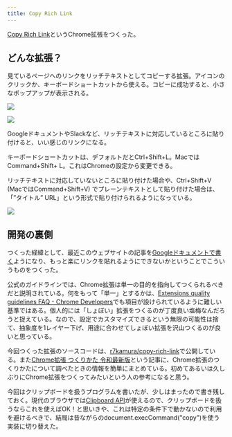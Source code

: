 ```yaml
---
title: Copy Rich Link
---
```

[Copy Rich Link](https://chrome.google.com/webstore/detail/copy-rich-link/hikiamlgpdcabppakpmemaofmkgknpea)というChrome拡張をつくった。

どんな拡張？
------

見ているページへのリンクをリッチテキストとしてコピーする拡張。アイコンのクリックか、キーボードショートカットから使える。コピーに成功すると、小さなポップアップが表示される。

![](https://lh3.googleusercontent.com/docs/ADP-6oGkfVIqzGhs7YRfzMqR0pOMBdOFfj6Vb3GtDMlDPaW4sLK5w1m_c4m28twocD7wFW2X99IFox-4SVsFuPpdoCn3JcqB3CUbJTvljhJgff6qGh0fPXoPSbEfyjyE0O6N-M8CiRbxCo-nL3yXRSyZKWVmy8zgsL7vZNP21gqfyX5SO-2mVmsnL-b84-APLLW2K0Vk86WzXVQw2McFaJ9AJASiF2w3zeCN-vKCYgZfB0DwQ216sJtMqJ6BrhjNQFFuLPNp7zKTNPlxkxTVjEPTiqBWkIViA7UkHD0O_7MkeprOtyfY7d1pGvDxfw3MC02HZzW1mQY9MN8dOwXnSAW7ufV9pfcYfh0e_utAIkWjZIY8Jx6GirLa2cofZlrncMnp49qiFdLWKoJD0aPtu9Z0HqVe0yvuLbQm0vSb85enoMjexBjHdXLQzGxPip0fOlFONYaBqIKMo9UXI-hOYXhnbmYqnpvYkTdDrKhbIzW3c6esR5KLmm6W50Dkq5IgqOjlk6P_Z98VuxmhOFUJWKAZFQjkvQDri1lx4RLWJ1DNnF8lzJE1X3At-8Q3aLvdxd8Ifp2IiCXPuQ5dc0kjEb6EMxD26cknL0b3bCak3AC4u6ggyllaHMxwASlzcWnorCdw66oMWHMS4XUhqsgzHdyjSuvTGiqe4chyWLKZFrKmTYsrDyG-L7y4wpt8UIzuj8K_qrScKssIDHgeLJXCfpn4P8VVDNJfvKCYmXrrvCVFGqHwsOOeRL92b5FVy4vVTxt-ct_r_5_2gs51t6-4Ot4C43CxFzpUgOpcGHuIQZaaaZn7M0S3RyOWL5018nE3yP0TOXJ55x12pYDyT6NNg52EUAS2Nt67FfBTYugmLta18f-0eNuZAA-41UqDi5RNCD9EWf9UDV1tjfK_XJ9ZIwh32rIKV98cpnXuS3dUR878J24OlPpfKBdKWFX64iJIqjBJDGVUXaIXu2YVuvl-DyOX90j1CqZpI9XqJLl4OFqIVt4CarqemKkVry6h3A2hCfvUpFfBL_s4jy3rBFcnecVr4OPcZ7uRmgC4g206yBI5bPB-HXIezfwPY6B4jDvPflHFzI4kv22agxPIrH1WzSksIAEOCoo1ajkhubyWAZ0CHKewt4-M5ayBrSqtLciEfnluX8fz8UAtHP0k37KD7KSE-plhk8Bxh0pkZqimqX0OwJJm3EDGJUhqwTn6opQhWa85Ukir32YZ8zyvAeDPwMe32H5_39PPIqgDiUZ9cxE532QZvHWZ)

![](https://lh3.googleusercontent.com/docs/ADP-6oEHvFRF4kPBO88ym6KNYf4ZBKAgx1xdc9MSm6tlNhPuH4Jlm34LCp_WbutlYkjOxhfmTMe8vDPANVJp6J8SPoJPl9Vq_fpTRFLe2caqZKYTGf2uR4Ja1ZZ2b8rFA8NJ3Ybz_JVytiZ803ufbnaQL2GH6mqcT95_YaxGraMY3d61SWvEqJoZrQ5_B7sVyN73x2YbGYjMJSYAnU7EC5UR2W2y9euYHDRcM3e7jMotLOnb_e1pcUrUPiCWSp77E-IJTKkLfSvn--8StyDqBuWXXnCaT6hl2BZ-WmaPh1-Gvl9zNm9iofPfr_L1tEdRRt10l5xvPLmIKKoHh8Rv8AYPgax3pREElzdhNK8SIneQ6nheq-wJxosmZ9UVC-V2adYc6yu9kR3nIOXKpSO7HCUlvdqtNzFHPYffKw9HWFhJMiskdsNrM003zKb7MNiMllEaRdUtvlkIV-hW7lNVesO8HA3Ra7b41lXbvYhrcP1zYdAB9pRE84tsRhF7IrzGAHRNDgCCF7NqZzL2pVv7oZ1HuvOVNmapk1qmrI-_7Nk8bZjVu0WqEm2cO_LuVzUHuIs_0rsbBLSPaVK7sr7pYv9zmKjHGGBhOH3XY_bxgKy5ZPrZxnRozzUYmtBSeb1ag3DBqc7l4dQx54tNpl5UEyIsKwDDXxH6cRwu8ixOoctK9TpXlhKgoVQCZs3LxVk0JpBRJnOCfCfGwe3eGOb8cH6SWA5n8Mszsst4CtK5QvZQd3ejyckm9pp6neXMqGdIdOctQogJJBhrOE9Pwp9JAbtFpckXUqqriicpDY8GlLAuaVsq5srpRoOacehwaa2bOREN_znTQ8HBDCxx51Norm-twwUWqTa_Z1SjcFZm_eMXFmWUj0yedGCSgG849pChOoQYT0Y_AlpV6MpzpSIG-w2VTlGuij0es8R0P3WnYvOv7LPFyLKdHEAqo1noIg-Y3bzQt3DCSqnEmCCq63ZzsLnH-BF9bvhxrfVNQZCrgYOld4Fzsfhy4Z7bCkNpehonk6WxGDo7in00SRbKn2K1LO9wuWuu108sZ6Mr-AwVjTnA-x_mTly-UFbl1TUjFf27lZwfK8dL672f7HFuoE5iVo-ZTcnWIw5VsBOBusxJSLqHulmhT0KohQ663KlKjsECHBV4uGgsVlT9VYWxYA_xfmXIQPOaWwf4MKtI61sanozSY9s-0o7V7DZh-otDfVp9CdDa7Zh8g7CN08d-8y0UdVoEiKoWPTR9PXe-aMUiNU1XEWHyXmBJ)

GoogleドキュメントやSlackなど、リッチテキストに対応しているところに貼り付けると、いい感じのリンクになる。

キーボードショートカットは、デフォルトだとCtrl+Shift+L。MacではCommand+Shift+ L。これはChromeの設定から変更できる。

リッチテキストに対応していないところに貼り付けた場合や、Ctrl+Shift+V (MacではCommand+Shift+V) でプレーンテキストとして貼り付けた場合は、「”タイトル” URL」という形式で貼り付けられるようになっている。

![](https://lh3.googleusercontent.com/docs/ADP-6oH0pKEjQjrO2F_UyDAt75SmXTEocgINrMb-crsdDcB-pOS2NKNlBhfDMrvZ-179ncvaQ9h37gk2JhzZiWd8B2ds_Fwgggxduv2hSfOAo1WR_13ovMFAkxWMoY0CY39ib18EnjT3zuK068gs0bpdV_GvTMBNeTfxWAdXMDm7ipctf0xkTDmIROQDcdArQpzLK5UBcyMJcXmeU8kDl5m4pJnApq8oik8sFneVPIIKB2NyFC0eDwsUK5YWB_vIODMuamPHT9pe7tX-LqXkZOT6ydOteyAg1ZtlAmaLqnxOdDAizNHbUXLFwXZWn17jULvdbsb5TbksaeTm4Jv4wpDaQoOGrDO5mGcIbIngSYN6u28bbIKBYOBng_87al50TsE2eZGaKk-418lA3IE2jQou4Nfj-2Iv7fXrjp6gazgbHG6ONohthd_HPdY2--Alp_O1cMkJtQIzw0koTORTri53byJ4VpP5t-tZx46G_cvbqdBDpjUE00XmeqDxN8nt0Jcyhj3FZfClJxKi2X0JBpQSs7AYaRxrpskoOqiCqwJ3plzaKMRJd7SN-ekk-8v1YfGC_VZut-X4s1hyo6lhLwdZs0OycqFxio2izG0pVqgQriT9uMNYFOjvQZks9s3P9es1XOKiiSk5RG7uNB352jNmhSeY3diK3b1crz5AWwofyuHKpQWWg_Q-NNKsLpLFvakZNAsszlTXI3tgpOODawu1yXJu4WbMp0a4CBXrS2Of9H5ns7iH6blNU3dpIdisA6GoyYWvV9gi6u8Qbsp1HUbDfdA-4DZQHNCpP44A7mbq_E0X2N1_bWkkwtZ9QMrq__5RJcyUKIOduabIpiOuU8wyTnmTDubZgcJV6n1KssnjwWGmmuJz627mqlSYaKslX_jFiOlW-aM0_eFcYU4lPS2zTWVsKbUgMsbScsteUh2_bQNPqs9fZIFB0Lt4vF7bJ7-EDaNoSZ7X9vFX9V4kBff56bAjBpiP9q0p51QwcI_jKzBaoKlzGKhTts3B5eP6ywnbK7t1fxwcJmyh_1oiF1ZZR20Wi2thRwAAJ-o9FvYMjjdh--1RyddwsyVkyt8A9VScf0x7czk162yaldlfkbRMPdFyy8a0Tg4z2VWEQWu_NHIPW2voR8D85RlF8u8DzaRcybRLPizzJceHR0KOQp-wkkalGmjcntn2B_R0CATIrebJVPITvqxV6-swPcm2HNWrXx44RZeGSwFeNtTmQldT_Ra_O6yVSCI_L_UtAkRrmsNTSPnl)

開発の裏側
-----

つくった経緯として、最近このウェブサイトの記事を[Googleドキュメントで書く](https://r7kamura.com/articles/2022-05-04-diary)ようになり、もっと楽にリンクを貼れるようにできないかということでこういうものをつくった。

公式のガイドラインでは、Chrome拡張は単一の目的を指向してつくられるべきだと説明されている。何をもって「単一」とするかは、[Extensions quality guidelines FAQ - Chrome Developers](https://developer.chrome.com/docs/extensions/mv3/single_purpose/#one)でも項目が設けられているように難しい基準ではある。個人的には「しょぼい」拡張をつくるのが丁度良い塩梅なんだろうと捉えている。なので、設定でカスタマイズできるという無限の可能性は捨て、抽象度を1レイヤー下げ、用途に合わせてしょぼい拡張を沢山つくるのが良いと思っている。

今回つくった拡張のソースコードは、[r7kamura/copy-rich-link](https://github.com/r7kamura/copy-rich-link)で公開している。また[Chrome拡張 つくりかた 令和最新版](https://r7kamura.com/articles/2022-05-07-chrome-extension-dev-2022)という記事に、Chrome拡張のつくりかたについて調べたときの情報を簡単にまとめている。初めてあるいは久しぶりにChrome拡張をつくってみたいという人の参考になると思う。

今回はクリップボードを扱うプログラムを書いたが、少しはまったので書き残しておく。現代のブラウザでは[Clipboard API](https://developer.mozilla.org/ja/docs/Web/API/Clipboard)が使えるので、クリップボードを扱うならこれを使えばOK！と思いきや、これは特定の条件下で動かないので利用を避けるべきで、結局は昔ながらのdocument.execCommand("copy")を使う実装に切り替えた。
